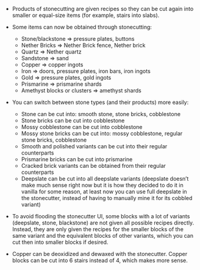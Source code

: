 
- Products of stonecutting are given recipes so they can be cut again into smaller or equal-size items (for example, stairs into slabs).

- Some items can now be obtained through stonecutting:
  - Stone/blackstone ⇒ pressure plates, buttons
  - Nether Bricks ⇒ Nether Brick fence, Nether brick
  - Quartz ⇒ Nether quartz
  - Sandstone ⇒ sand
  - Copper ⇒ copper ingots
  - Iron ⇒ doors, pressure plates, iron bars, iron ingots
  - Gold ⇒ pressure plates, gold ingots
  - Prismarine ⇒ prismarine shards
  - Amethyst blocks or clusters ⇒ amethyst shards
- You can switch between stone types (and their products) more easily:
  - Stone can be cut into: smooth stone, stone bricks, cobblestone
  - Stone bricks can be cut into cobblestone
  - Mossy cobblestone can be cut into cobblestone
  - Mossy stone bricks can be cut into: mossy cobblestone, regular stone bricks, cobblestone
  - Smooth and polished variants can be cut into their regular counterparts
  - Prismarine bricks can be cut into prismarine
  - Cracked brick variants can be obtained from their regular counterparts
  - Deepslate can be cut into all deepslate variants (deepslate doesn’t make much sense right now but it is how they decided to do it in vanilla for some reason, at least now you can use full deepslate in the stonecutter, instead of having to manually mine it for its cobbled variant)
- To avoid flooding the stonecutter UI, some blocks with a lot of variants (deepslate, stone, blackstone) are not given all possible recipes directly. Instead, they are only given the recipes for the smaller blocks of the same variant and the equivalent blocks of other variants, which you can cut then into smaller blocks if desired.

- Copper can be deoxidized and dewaxed with the stonecutter. Copper blocks can be cut into 6 stairs instead of 4, which makes more sense.